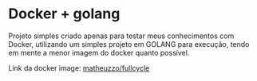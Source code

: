 # Docker + golang

Projeto simples criado apenas para testar meus conhecimentos com Docker, utilizando um simples projeto em GOLANG para execução, tendo em mente a menor imagem do docker quanto possível.

Link da docker image: [matheuzzo/fullcycle](https://hub.docker.com/repository/docker/matheuzzo/fullcycle/general)
